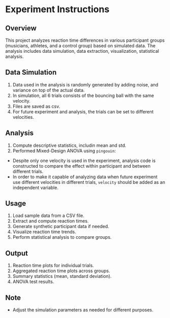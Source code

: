 # Experiment Instructions

## Overview
This project analyzes reaction time differences in various participant groups (musicians, athletes, and a control group) based on simulated data. The analysis includes data simulation, data extraction, visualization, statistical analysis.

## Data Simulation
1. Data used in the analysis is randomly generated by adding noise, and variance on top of the actual data.
2. In simulation, all 6 trials consists of the bouncing ball with the same velocity. 
3. Files are saved as csv.
4. For future experiment and analysis, the trials can be set to different velocities.


## Analysis
1. Compute descriptive statistics, includin mean and std.
2. Performed Mixed-Design ANOVA using `pingouin`:
- Despite only one velocity is used in the experiment, analysis code is constructed to compare the effect within participant and between different trials.
- In order to make it capable of analyzing data when future experiment use different velocities in different trials, `velocity` should be added as an independent variable. 

## Usage
1. Load sample data from a CSV file.
2. Extract and compute reaction times.
3. Generate synthetic participant data if needed.
4. Visualize reaction time trends.
5. Perform statistical analysis to compare groups.

## Output
1. Reaction time plots for individual trials.
2. Aggregated reaction time plots across groups.
3. Summary statistics (mean, standard deviation).
4. ANOVA test results.

## Note
- Adjust the simulation parameters as needed for different purposes.
